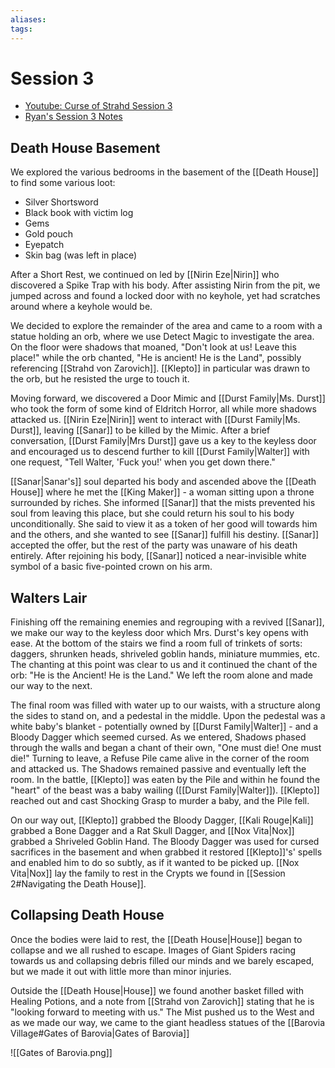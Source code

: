 ```yaml
---
aliases: 
tags: 
---
```


# Session 3

- [Youtube: Curse of Strahd Session 3](https://youtu.be/dn1l-aJHdkk)
- [Ryan's Session 3 Notes](https://discord.com/channels/772116234509877311/772116235005591594/976657447961915422)

## Death House Basement

We explored the various bedrooms in the basement of the [[Death House]] to find some various loot:

- Silver Shortsword
- Black book with victim log
- Gems
- Gold pouch
- Eyepatch
- Skin bag (was left in place)

After a Short Rest, we continued on led by [[Nirin Eze|Nirin]] who discovered a Spike Trap with his body.  After assisting Nirin from the pit, we jumped across and found a locked door with no keyhole, yet had scratches around where a keyhole would be.  

We decided to explore the remainder of the area and came to a room with a statue holding an orb, where we use Detect Magic to investigate the area.  On the floor were shadows that moaned, "Don't look at us!  Leave this place!" while the orb chanted, "He is ancient!  He is the Land", possibly referencing [[Strahd von Zarovich]].  [[Klepto]] in particular was drawn to the orb, but he resisted the urge to touch it.

Moving forward, we discovered a Door Mimic and [[Durst Family|Ms. Durst]] who took the form of some kind of Eldritch Horror, all while more shadows attacked us.  [[Nirin Eze|Nirin]] went to interact with [[Durst Family|Ms. Durst]], leaving [[Sanar]] to be killed by the Mimic.  After a brief conversation, [[Durst Family|Mrs Durst]] gave us a key to the keyless door and encouraged us to descend further to kill [[Durst Family|Walter]] with one request, "Tell Walter, 'Fuck you!' when you get down there."

[[Sanar|Sanar's]] soul departed his body and ascended above the [[Death House]] where he met the [[King Maker]] - a woman sitting upon a throne surrounded by riches.  She informed [[Sanar]] that the mists prevented his soul from leaving this place, but she could return his soul to his body unconditionally. She said to view it as a token of her good will towards him and the others, and she wanted to see [[Sanar]] fulfill his destiny.  [[Sanar]] accepted the offer, but the rest of the party was unaware of his death entirely.  After rejoining his body, [[Sanar]] noticed a near-invisible white symbol of a basic five-pointed crown on his arm.

## Walters Lair

Finishing off the remaining enemies and regrouping with a revived [[Sanar]], we make our way to the keyless door which Mrs. Durst's key opens with ease.  At the bottom of the stairs we find a room full of trinkets of sorts: daggers, shrunken heads, shriveled goblin hands, miniature mummies, etc.  The chanting at this point was clear to us and it continued the chant of the orb: "He is the Ancient!  He is the Land."  We left the room alone and made our way to the next.

The final room was filled with water up to our waists, with a structure along the sides to stand on, and a pedestal in the middle. Upon the pedestal was a white baby's blanket - potentially owned by [[Durst Family|Walter]] - and a Bloody Dagger which seemed cursed.  As we entered, Shadows phased through the walls and began a chant of their own, "One must die!  One must die!"  Turning to leave, a Refuse Pile came alive in the corner of the room and attacked us.  The Shadows remained passive and eventually left the room.  In the battle, [[Klepto]] was eaten by the Pile and within he found the "heart" of the beast was a baby wailing ([[Durst Family|Walter]]).  [[Klepto]] reached out and cast Shocking Grasp to murder a baby, and the Pile fell.  

On our way out, [[Klepto]] grabbed the Bloody Dagger, [[Kali Rouge|Kali]] grabbed a Bone Dagger and a Rat Skull Dagger, and [[Nox Vita|Nox]] grabbed a Shriveled Goblin Hand.  The Bloody Dagger was used for cursed sacrifices in the basement and when grabbed it restored [[Klepto]]'s' spells and enabled him to do so subtly, as if it wanted to be picked up.  [[Nox Vita|Nox]] lay the family to rest in the Crypts we found in [[Session 2#Navigating the Death House]].  

## Collapsing Death House

Once the bodies were laid to rest, the [[Death House|House]] began to collapse and we all rushed to escape.  Images of Giant Spiders racing towards us and collapsing debris filled our minds and we barely escaped, but we made it out with little more than minor injuries.

Outside the [[Death House|House]] we found another basket filled with Healing Potions, and a note from [[Strahd von Zarovich]] stating that he is "looking forward to meeting with us."  The Mist pushed us to the West and as we made our way, we came to the giant headless statues of the [[Barovia Village#Gates of Barovia|Gates of Barovia]]

![[Gates of Barovia.png]]
